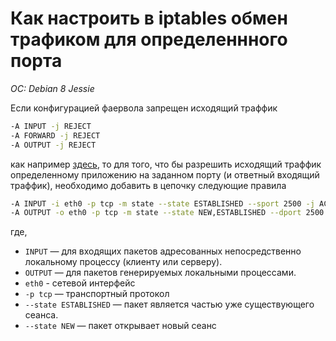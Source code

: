 # Как настроить в iptables обмен трафиком для определеннного порта
*OC: Debian 8 Jessie*

Если конфигурацией фаервола запрещен исходящий траффик
```bash
-A INPUT -j REJECT
-A FORWARD -j REJECT
-A OUTPUT -j REJECT
```
как например [здесь](https://linux.nesterof.com/iptabes_with_openvpn_server.html), то для того, что бы разрешить исходящий траффик определенному приложению на заданном порту (и ответный входящий траффик), необходимо добавить в цепочку следующие правила
```bash
-A INPUT -i eth0 -p tcp -m state --state ESTABLISHED --sport 2500 -j ACCEPT
-A OUTPUT -o eth0 -p tcp -m state --state NEW,ESTABLISHED --dport 2500 -j ACCEPT
```

где,

* `INPUT` — для входящих пакетов адресованных непосредственно локальному процессу (клиенту или серверу).
* `OUTPUT` — для пакетов генерируемых локальными процессами.  
* `eth0` - сетевой интерфейс
* `-p tcp` — транспортный протокол
* `--state ESTABLISHED` — пакет является частью уже существующего сеанса. 
* `--state NEW` — пакет открывает новый сеанс